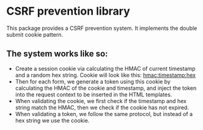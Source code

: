 # CSRF prevention library
This package provides a CSRF prevention system. It implements the double submit cookie pattern.

## The system works like so:
  - Create a session cookie via calculating the HMAC of current timestamp
    and a random hex string. Cookie will look like this: <hmac:timestamp:hex>
  - Then for each form, we generate a token using this cookie by calculating
    the HMAC of the cookie and timestamp, and inject the token into the 
    request context to be inserted in the HTML templates.
  - When validating the cookie, we first check if the timestamp and hex string
    match the HMAC, then we check if the cookie has not expired.
  - When validating a token, we follow the same protocol, but instead of
    a hex string we use the cookie.
